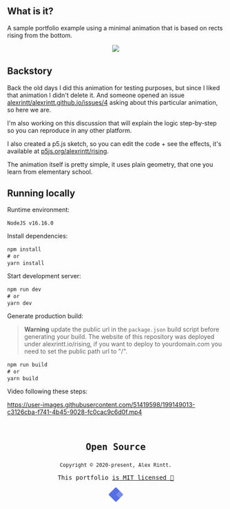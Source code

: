 ## What is it?

A sample portfolio example using a minimal animation that is based on rects rising from the bottom.

<p align="center">
  <kbd>
    <img src="https://user-images.githubusercontent.com/51419598/198080570-97d11099-1e10-471b-b98e-4081d622c4ac.gif" height="300">
  </kbd>
</p>

## Backstory

Back the old days I did this animation for testing purposes, but since I liked that animation I didn't delete it. And someone opened an issue [alexrintt/alexrintt.github.io/issues/4](https://github.com/alexrintt/alexrintt.github.io/issues/4) asking about this particular animation, so here we are.

I'm also working on this discussion that will explain the logic step-by-step so you can reproduce in any other platform.

I also created a p5.js sketch, so you can edit the code + see the effects, it's available at [p5js.org/alexrintt/rising](https://editor.p5js.org/alexrintt/full/JMamwM8a_).

The animation itself is pretty simple, it uses  plain geometry, that one you learn from elementary school.

## Running locally

Runtime environment:

```shell
NodeJS v16.16.0
```

Install dependencies:

```shell
npm install
# or
yarn install
```

Start development server:

```shell
npm run dev
# or
yarn dev
```

Generate production build:

> **Warning** update the public url in the `package.json` build script before generating your build.
> The website of this repository was deployed under alexrintt.io/rising, if you want to deploy to yourdomain.com you need to set the public path url to "/".

```shell
npm run build
# or
yarn build
```

Video following these steps:

https://user-images.githubusercontent.com/51419598/199149013-c3126cba-f741-4b45-9028-fc0cac9c6d0f.mp4

<br>

<samp>

<h2 align="center">
  Open Source
</h2>
<p align="center">
  <sub>Copyright © 2020-present, Alex Rintt.</sub>
</p>
<p align="center">This portfolio <a href="./LICENSE">is MIT licensed 💖</a></p>
<p align="center">
  <img src="./src/assets/images/logo.png" width="35" />
</p>

</samp>
